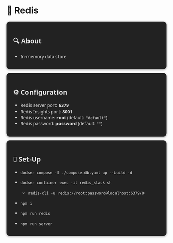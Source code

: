 # 🧠 Redis

<div style="background: #222222; color: #e0e0e0; border: 1px solid #2a2a2a; border-radius: 10px; padding: 16px 20px; margin: 12px 0; box-shadow: 0 2px 6px rgba(0,0,0,0.4); font-family: 'Segoe UI', Roboto, sans-serif;">

## 🔍 About

- In-memory data store

</div>

<div style="background: #222222; color: #e0e0e0; border: 1px solid #2a2a2a; border-radius: 10px; padding: 16px 20px; margin: 12px 0; box-shadow: 0 2px 6px rgba(0,0,0,0.4); font-family: 'Segoe UI', Roboto, sans-serif;">

## ⚙️ Configuration

- Redis server port: **6379**
- Redis Insights port: **8001**
- Redis username: **root** (default: `"default"`)
- Redis password: **password** (default: `""`)

</div>

<div style="background: #222222; color: #e0e0e0; border: 1px solid #2a2a2a; border-radius: 10px; padding: 16px 20px; margin: 12px 0; box-shadow: 0 2px 6px rgba(0,0,0,0.4); font-family: 'Segoe UI', Roboto, sans-serif;">

## 🧩 Set-Up

- `docker compose -f ./compose.db.yaml up --build -d`
- `docker container exec -it redis_stack sh`

  - `redis-cli -u redis://root:password@localhost:6379/0`

- `npm i`
- `npm run redis`
- `npm run server`

</div>
